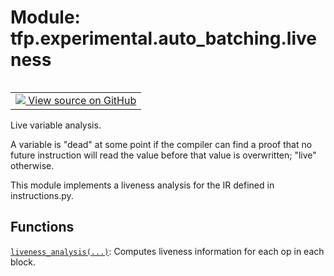 <div itemscope itemtype="http://developers.google.com/ReferenceObject">
<meta itemprop="name" content="tfp.experimental.auto_batching.liveness" />
<meta itemprop="path" content="Stable" />
</div>

# Module: tfp.experimental.auto_batching.liveness


<table class="tfo-notebook-buttons tfo-api" align="left">

<td>
  <a target="_blank" href="https://github.com/tensorflow/probability/blob/master/tensorflow_probability/python/experimental/auto_batching/liveness.py">
    <img src="https://www.tensorflow.org/images/GitHub-Mark-32px.png" />
    View source on GitHub
  </a>
</td></table>



Live variable analysis.

<!-- Placeholder for "Used in" -->

A variable is "dead" at some point if the compiler can find a proof that no
future instruction will read the value before that value is overwritten; "live"
otherwise.

This module implements a liveness analysis for the IR defined in
instructions.py.

## Functions

[`liveness_analysis(...)`](../../../tfp/experimental/auto_batching/liveness/liveness_analysis.md): Computes liveness information for each op in each block.

